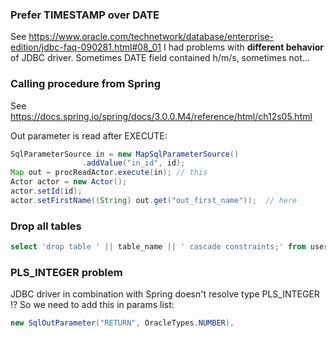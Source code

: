 ### Prefer TIMESTAMP over DATE
See https://www.oracle.com/technetwork/database/enterprise-edition/jdbc-faq-090281.html#08_01
I had problems with **different behavior** of JDBC driver. Sometimes DATE field contained h/m/s, sometimes not...

### Calling procedure from Spring

See https://docs.spring.io/spring/docs/3.0.0.M4/reference/html/ch12s05.html

Out parameter is read after EXECUTE:
```java
SqlParameterSource in = new MapSqlParameterSource()
                .addValue("in_id", id); 
Map out = procReadActor.execute(in); // this
Actor actor = new Actor();
actor.setId(id);
actor.setFirstName((String) out.get("out_first_name"));  // here
```

### Drop all tables
```sql
select 'drop table ' || table_name || ' cascade constraints;' from user_tables;
```

### PLS_INTEGER problem
JDBC driver in combination with Spring doesn't resolve type PLS_INTEGER !?
So we need to add this in params list:
```java
new SqlOutParameter("RETURN", OracleTypes.NUMBER),
```








